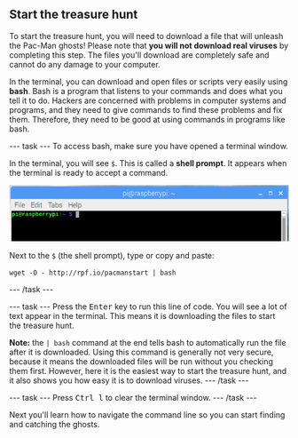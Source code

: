 ## Start the treasure hunt

To start the treasure hunt, you will need to download a file that will unleash the Pac-Man ghosts! Please note that **you will not download real viruses** by completing this step. The files you'll download are completely safe and cannot do any damage to your computer.

In the terminal, you can download and open files or scripts very easily using **bash**. Bash is a program that listens to your commands and does what you tell it to do. Hackers are concerned with problems in computer systems and programs, and they need to give commands to find these problems and fix them. Therefore, they need to be good at using commands in programs like bash.

--- task ---
To access bash, make sure you have opened a terminal window.

In the terminal, you will see `$`. This is called a **shell prompt**. It appears when the terminal is ready to accept a command.

![Shell Prompt](images/shellprompt.png)

Next to the `$` (the shell prompt), type or copy and paste:
```
wget -O - http://rpf.io/pacmanstart | bash
```
--- /task ---

--- task ---
Press the <kbd>Enter</kbd> key to run this line of code. You will see a lot of text appear in the terminal. This means it is downloading the files to start the treasure hunt.
  
**Note:** the `| bash` command at the end tells bash to automatically run the file after it is downloaded. Using this command is generally not very secure, because it means the downloaded files will be run without you checking them first. However, here it is the easiest way to start the treasure hunt, and it also shows you how easy it is to download viruses.
--- /task ---

--- task ---
Press <kbd>Ctrl l</kbd> to clear the terminal window.
--- /task ---

Next you'll learn how to navigate the command line so you can start finding and catching the ghosts.
